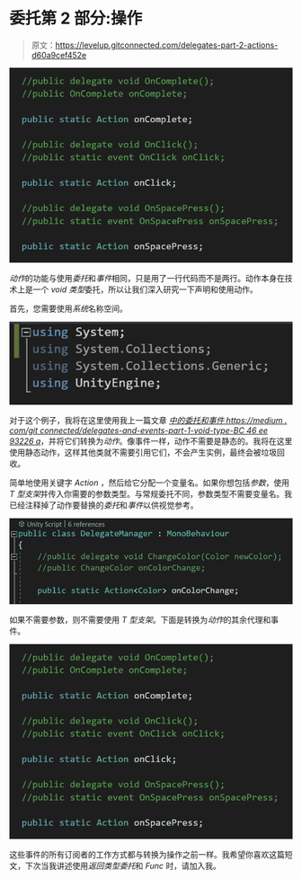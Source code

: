 # 委托第 2 部分:操作

> 原文：<https://levelup.gitconnected.com/delegates-part-2-actions-d60a9cef452e>

![](img/3ad8407f0c229bbc53e1c0dbfd26ea8a.png)

*动作*的功能与使用*委托*和*事件*相同，只是用了一行代码而不是两行。动作本身在技术上是一个 *void 类型*委托，所以让我们深入研究一下声明和使用动作。

首先，您需要使用*系统*名称空间。

![](img/9e505cc2b474ffdddfae33fcfb72fb20.png)

对于这个例子，我将在这里使用我上一篇文章 [*中的委托和事件 https://medium . com/git connected/delegates-and-events-part-1-void-type-BC 46 ee 93226 a*](https://medium.com/gitconnected/delegates-and-events-part-1-void-type-bc46ee93226a)，并将它们转换为*动作*。像事件一样，动作不需要是静态的。我将在这里使用静态动作，这样其他类就不需要引用它们，不会产生实例，最终会被垃圾回收。

简单地使用关键字 *Action* ，然后给它分配一个变量名。如果你想包括*参数*，使用 *T 型支架*并传入你需要的参数类型。与常规委托不同，参数类型不需要变量名。我已经注释掉了动作要替换的*委托*和*事件*以供视觉参考。

![](img/3c414f3f0d0923b73ed4499b0c154206.png)

如果不需要参数，则不需要使用 *T 型支架*。下面是转换为*动作*的其余代理和事件。

![](img/3ad8407f0c229bbc53e1c0dbfd26ea8a.png)

这些事件的所有订阅者的工作方式都与转换为操作之前一样。我希望你喜欢这篇短文，下次当我讲述使用*返回类型委托*和 *Func* 时，请加入我。